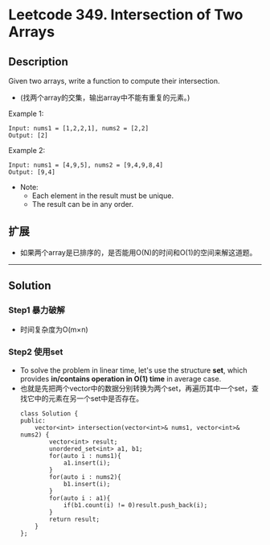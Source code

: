 # Leetcode 349. Intersection of Two Arrays

## Description
Given two arrays, write a function to compute their intersection.
- (找两个array的交集，输出array中不能有重复的元素。)

Example 1:
```
Input: nums1 = [1,2,2,1], nums2 = [2,2]
Output: [2]
```
Example 2:
```
Input: nums1 = [4,9,5], nums2 = [9,4,9,8,4]
Output: [9,4]
```
- Note:
    - Each element in the result must be unique.
    - The result can be in any order.


## 扩展
- 如果两个array是已排序的，是否能用O(N)的时间和O(1)的空间来解这道题。
---

## Solution

### Step1 暴力破解
- 时间复杂度为O(m×n)

### Step2 使用set
- To solve the problem in linear time, let's use the structure **set**, which provides **in/contains operation in O(1) time** in average case.
- 也就是先把两个vector中的数据分别转换为两个set，再遍历其中一个set，查找它中的元素在另一个set中是否存在。
    ```
    class Solution {
    public:
        vector<int> intersection(vector<int>& nums1, vector<int>& nums2) {
            vector<int> result;
            unordered_set<int> a1, b1;
            for(auto i : nums1){
                a1.insert(i);
            }
            for(auto i : nums2){
                b1.insert(i);
            }
            for(auto i : a1){
                if(b1.count(i) != 0)result.push_back(i);
            }
            return result;
        }
    };
    ```

